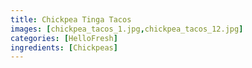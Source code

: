 ```yaml
---
title: Chickpea Tinga Tacos
images: [chickpea_tacos_1.jpg,chickpea_tacos_12.jpg]
categories: [HelloFresh]
ingredients: [Chickpeas]
---
```


  
